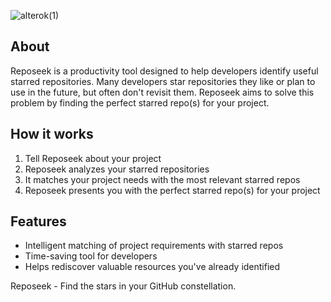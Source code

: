 

![alterok(1)](https://github.com/Anushlinux/reposeek/assets/77314503/c431e9be-de77-4a2c-831e-fe9241adfffa)


## About

Reposeek is a productivity tool designed to help developers identify useful starred repositories. Many developers star repositories they like or plan to use in the future, but often don't revisit them. Reposeek aims to solve this problem by finding the perfect starred repo(s) for your project.

## How it works

1. Tell Reposeek about your project
2. Reposeek analyzes your starred repositories
3. It matches your project needs with the most relevant starred repos
4. Reposeek presents you with the perfect starred repo(s) for your project

## Features

- Intelligent matching of project requirements with starred repos
- Time-saving tool for developers
- Helps rediscover valuable resources you've already identified


 Reposeek - Find the stars in your GitHub constellation.
